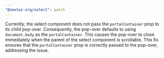 ```yaml
---
"@nextui-org/select": patch
---
```


Currently, the select component does not pass the `portalContainer` prop to its child pop-over. Consequently, the pop-over defaults to using `document.body` as the `portalContainer`. This causes the pop-over to close immediately when the parent of the select component is scrollable. This fix ensures that the `portalContainer` prop is correctly passed to the pop-over, addressing the issue.
